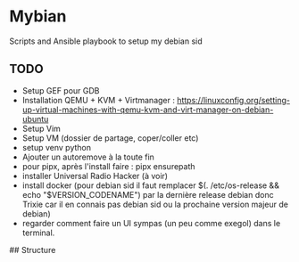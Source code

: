 # Mybian
Scripts and Ansible playbook to setup my debian sid

## TODO

- Setup GEF pour GDB
- Installation QEMU + KVM + Virtmanager : https://linuxconfig.org/setting-up-virtual-machines-with-qemu-kvm-and-virt-manager-on-debian-ubuntu
- Setup Vim
- Setup VM (dossier de partage, coper/coller etc)
- setup venv python
- Ajouter un autoremove à la toute fin
- pour pipx, après l'install faire : pipx ensurepath
- installer Universal Radio Hacker (à voir)
- install docker (pour debian sid il faut remplacer $(. /etc/os-release && echo "$VERSION_CODENAME")
 par la dernière release debian donc Trixie car il en connais pas debian sid ou la prochaine version majeur de debian)
- regarder comment faire un UI sympas (un peu comme exegol) dans le terminal.


## Structure

